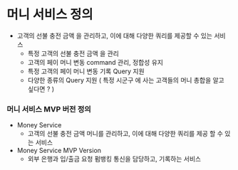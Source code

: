 # 머니 서비스 정의

- 고객의 선불 충전 금액 을 관리하고, 이에 대해 다양한 쿼리를 제공할 수 있는 서비스
  - 특정 고객의 선불 충전 금액 을 관리
  - 고객의 페이 머니 변동 command 관리, 정합성 유지
  - 특정 고객의 페이 머니 변동 기록 Query 지원
  - 다양한 종류의 Query 지원 ( 특정 시군구 에 사는 고객들의 머니 총합을 알고 싶다면 ? )

### 머니 서비스 MVP 버전 정의
- Money Service 
  - 고객의 선불 충전 금액 머니를 관리하고, 이에 대해 다양한 쿼리를 제공 할 수 있는 서비스
- Money Service MVP Version 
  - 외부 은행과 입/출금 요청 펌뱅킹 통신을 담당하고, 기록하는 서비스
